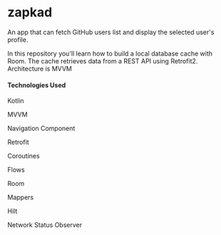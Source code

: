 # zapkad
An app that can fetch GitHub users list and display the selected user's profile.

In this repository you'll learn how to build a local database cache with Room. The cache retrieves data from a REST API using Retrofit2. Architecture is MVVM

#### Technologies Used ####

Kotlin

MVVM

Navigation Component

Retrofit

Coroutines

Flows

Room

Mappers

Hilt

Network Status Observer

